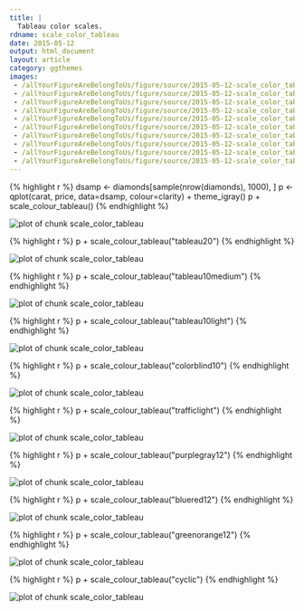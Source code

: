 ```yaml
---
title: |
  Tableau color scales.
rdname: scale_color_tableau
date: 2015-05-12
output: html_document
layout: article
category: ggthemes
images:
 - /allYourFigureAreBelongToUs/figure/source/2015-05-12-scale_color_tableau//scale_color_tableau-10.png
 - /allYourFigureAreBelongToUs/figure/source/2015-05-12-scale_color_tableau//scale_color_tableau-1.png
 - /allYourFigureAreBelongToUs/figure/source/2015-05-12-scale_color_tableau//scale_color_tableau-2.png
 - /allYourFigureAreBelongToUs/figure/source/2015-05-12-scale_color_tableau//scale_color_tableau-3.png
 - /allYourFigureAreBelongToUs/figure/source/2015-05-12-scale_color_tableau//scale_color_tableau-4.png
 - /allYourFigureAreBelongToUs/figure/source/2015-05-12-scale_color_tableau//scale_color_tableau-5.png
 - /allYourFigureAreBelongToUs/figure/source/2015-05-12-scale_color_tableau//scale_color_tableau-6.png
 - /allYourFigureAreBelongToUs/figure/source/2015-05-12-scale_color_tableau//scale_color_tableau-7.png
 - /allYourFigureAreBelongToUs/figure/source/2015-05-12-scale_color_tableau//scale_color_tableau-8.png
 - /allYourFigureAreBelongToUs/figure/source/2015-05-12-scale_color_tableau//scale_color_tableau-9.png
---
```





{% highlight r %}
dsamp <- diamonds[sample(nrow(diamonds), 1000), ]
p <- qplot(carat, price, data=dsamp, colour=clarity) + theme_igray()
p + scale_colour_tableau()
{% endhighlight %}

![plot of chunk scale_color_tableau](/allYourFigureAreBelongToUs/figure/source/2015-05-12-scale_color_tableau/scale_color_tableau-1.png) 

{% highlight r %}
p + scale_colour_tableau("tableau20")
{% endhighlight %}

![plot of chunk scale_color_tableau](/allYourFigureAreBelongToUs/figure/source/2015-05-12-scale_color_tableau/scale_color_tableau-2.png) 

{% highlight r %}
p + scale_colour_tableau("tableau10medium")
{% endhighlight %}

![plot of chunk scale_color_tableau](/allYourFigureAreBelongToUs/figure/source/2015-05-12-scale_color_tableau/scale_color_tableau-3.png) 

{% highlight r %}
p + scale_colour_tableau("tableau10light")
{% endhighlight %}

![plot of chunk scale_color_tableau](/allYourFigureAreBelongToUs/figure/source/2015-05-12-scale_color_tableau/scale_color_tableau-4.png) 

{% highlight r %}
p + scale_colour_tableau("colorblind10")
{% endhighlight %}

![plot of chunk scale_color_tableau](/allYourFigureAreBelongToUs/figure/source/2015-05-12-scale_color_tableau/scale_color_tableau-5.png) 

{% highlight r %}
p + scale_colour_tableau("trafficlight")
{% endhighlight %}

![plot of chunk scale_color_tableau](/allYourFigureAreBelongToUs/figure/source/2015-05-12-scale_color_tableau/scale_color_tableau-6.png) 

{% highlight r %}
p + scale_colour_tableau("purplegray12")
{% endhighlight %}

![plot of chunk scale_color_tableau](/allYourFigureAreBelongToUs/figure/source/2015-05-12-scale_color_tableau/scale_color_tableau-7.png) 

{% highlight r %}
p + scale_colour_tableau("bluered12")
{% endhighlight %}

![plot of chunk scale_color_tableau](/allYourFigureAreBelongToUs/figure/source/2015-05-12-scale_color_tableau/scale_color_tableau-8.png) 

{% highlight r %}
p + scale_colour_tableau("greenorange12")
{% endhighlight %}

![plot of chunk scale_color_tableau](/allYourFigureAreBelongToUs/figure/source/2015-05-12-scale_color_tableau/scale_color_tableau-9.png) 

{% highlight r %}
p + scale_colour_tableau("cyclic")
{% endhighlight %}

![plot of chunk scale_color_tableau](/allYourFigureAreBelongToUs/figure/source/2015-05-12-scale_color_tableau/scale_color_tableau-10.png) 